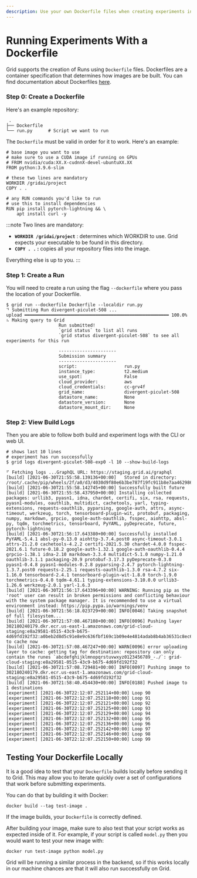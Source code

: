 ```yaml
---
description: Use your own Dockerfile files when creating experiments in Grid.
---
```


# Running Experiments With a Dockerfile

Grid supports the creation of Runs using `Dockerfile` files. Dockerfiles are a container specification that determines how images are be built. You can find documentation about Dockerfiles [here](https://docs.docker.com/engine/reference/builder).

### Step 0: Create a Dockerfile

Here's an example repository:

```text
 .
├── Dockerfile
└── run.py      # Script we want to run
```

The `Dockerfile` must be valid in order for it to work. Here's an example:

```text
# base image you want to use
# make sure to use a CUDA image if running on GPUs
# FROM nvidia/cuda:XX.X-cudnnX-devel-ubuntuXX.XX
FROM python:3.9.6-slim

# these two lines are mandatory
WORKDIR /gridai/project
COPY . .

# any RUN commands you'd like to run
# use this to install dependencies
RUN pip install pytorch-lightning && \
    apt install curl -y
```

:::note
Two lines are mandatory:

* **`WORKDIR /gridai/project`** : determines which WORKDIR to use. Grid expects your executable to be found in this directory.
* **`COPY . .` :** copies all your repository files into the image.

Everything else is up to you.
:::

### Step 1: Create a Run

You will need to create a run using the flag `--dockerfile` where you pass the location of your Dockerfile.

```text
$ grid run --dockerfile Dockerfile --localdir run.py
⠙ Submitting Run divergent-piculet-508 ...
upload ━━━━━━━━━━━━━━━━━━━━━━━━━━━━━━━━━━━━━━━━━━━━━━━━━━━━━━━ 100.0%
⠦ Making query to Grid
                    Run submitted!
                    `grid status` to list all runs
                    `grid status divergent-piculet-508` to see all experiments for this run

                    ----------------------
                    Submission summary
                    ----------------------
                    script:                  run.py
                    instance_type:           t2.medium
                    use_spot:                False
                    cloud_provider:          aws
                    cloud_credentials:       cc-grv4f
                    grid_name:               divergent-piculet-508
                    datastore_name:          None
                    datastore_version:       None
                    datastore_mount_dir:     None
```

### Step 2: View Build Logs

Then you are able to follow both build and experiment logs with the CLI or web UI.

```text
# shows last 10 lines
# experiment has run successfully
$ grid logs divergent-piculet-508-exp0 -l 10 --show-build-logs

⠋ Fetching logs ...GraphQL URL: https://staging.grid.ai/graphql
[build] [2021-06-30T21:55:58.139136+00:00]   Stored in directory: /root/.cache/pip/wheels/2f/a0/d3/4030d9f80e6b3be787f19fc911b8e7aa462986a40ab1e4bb94
[build] [2021-06-30T21:55:58.142745+00:00] Successfully built future
[build] [2021-06-30T21:55:58.437950+00:00] Installing collected packages: urllib3, pyasn1, idna, chardet, certifi, six, rsa, requests, pyasn1-modules, oauthlib, multidict, cachetools, yarl, typing-extensions, requests-oauthlib, pyparsing, google-auth, attrs, async-timeout, werkzeug, torch, tensorboard-plugin-wit, protobuf, packaging, numpy, markdown, grpcio, google-auth-oauthlib, fsspec, aiohttp, absl-py, tqdm, torchmetrics, tensorboard, PyYAML, pyDeprecate, future, pytorch-lightning
[build] [2021-06-30T21:56:17.643380+00:00] Successfully installed PyYAML-5.4.1 absl-py-0.13.0 aiohttp-3.7.4.post0 async-timeout-3.0.1 attrs-21.2.0 cachetools-4.2.2 certifi-2021.5.30 chardet-4.0.0 fsspec-2021.6.1 future-0.18.2 google-auth-1.32.1 google-auth-oauthlib-0.4.4 grpcio-1.38.1 idna-2.10 markdown-3.3.4 multidict-5.1.0 numpy-1.21.0 oauthlib-3.1.1 packaging-20.9 protobuf-3.17.3 pyDeprecate-0.3.0 pyasn1-0.4.8 pyasn1-modules-0.2.8 pyparsing-2.4.7 pytorch-lightning-1.3.7.post0 requests-2.25.1 requests-oauthlib-1.3.0 rsa-4.7.2 six-1.16.0 tensorboard-2.4.1 tensorboard-plugin-wit-1.8.0 torch-1.9.0 torchmetrics-0.4.0 tqdm-4.61.1 typing-extensions-3.10.0.0 urllib3-1.26.6 werkzeug-2.0.1 yarl-1.6.3
[build] [2021-06-30T21:56:17.643396+00:00] WARNING: Running pip as the 'root' user can result in broken permissions and conflicting behaviour with the system package manager. It is recommended to use a virtual environment instead: https://pip.pypa.io/warnings/venv
[build] [2021-06-30T21:56:18.023729+00:00] INFO[0046] Taking snapshot of full filesystem...
[build] [2021-06-30T21:57:08.467108+00:00] INFO[0096] Pushing layer 302180240179.dkr.ecr.us-east-1.amazonaws.com/grid-cloud-staging:e8a29581-0515-43c9-b675-4d69fd192f32:a0beb2d8d5c91e8e9c636fbf169c1b09e4e4814adab8b4ab36531c8ec69c0bd0 to cache now
[build] [2021-06-30T21:57:08.467247+00:00] WARN[0096] error uploading layer to cache: getting tag for destination: repository can only contain the runes `abcdefghijklmnopqrstuvwxyz0123456789_-./`: grid-cloud-staging:e8a29581-0515-43c9-b675-4d69fd192f32
[build] [2021-06-30T21:57:08.729481+00:00] INFO[0097] Pushing image to 302180240179.dkr.ecr.us-east-1.amazonaws.com/grid-cloud-staging:e8a29581-0515-43c9-b675-4d69fd192f32
[build] [2021-06-30T21:58:40.454430+00:00] INFO[0188] Pushed image to 1 destinations
[experiment] [2021-06-30T22:12:07.252114+00:00] Loop 90
[experiment] [2021-06-30T22:12:07.252118+00:00] Loop 91
[experiment] [2021-06-30T22:12:07.252121+00:00] Loop 92
[experiment] [2021-06-30T22:12:07.252125+00:00] Loop 93
[experiment] [2021-06-30T22:12:07.252129+00:00] Loop 94
[experiment] [2021-06-30T22:12:07.252132+00:00] Loop 95
[experiment] [2021-06-30T22:12:07.252136+00:00] Loop 96
[experiment] [2021-06-30T22:12:07.252142+00:00] Loop 97
[experiment] [2021-06-30T22:12:07.252146+00:00] Loop 98
[experiment] [2021-06-30T22:12:07.252150+00:00] Loop 99
```

## Testing Your Dockerfile Locally

It is a good idea to test that your `Dockerfile` builds locally before sending it to Grid. This may allow you to iterate quickly over a set of configurations that work before submitting experiments.

You can do that by building it with Docker:

```text
docker build --tag test-image .
```

If the image builds, your `Dockerfile` is correctly defined.

After building your image, make sure to also test that your script works as expected inside of it. For example, if your script is called `model.py` then you would want to test your new image with:

```text
docker run test-image python model.py
```

Grid will be running a similar process in the backend, so if this works locally in our machine chances are that it will also run successfully on Grid.
